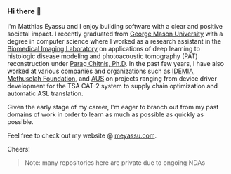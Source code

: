 ### Hi there 👋

I'm Matthias Eyassu and I enjoy building software with a clear and positive societal impact. I recently graduated from [George Mason University](https://www.gmu.edu/) with a degree in computer science where I worked as a research assistant in the [Biomedical Imaging Laboratory](https://bmil.bioengineering.gmu.edu/) on applications of deep learning to histologic disease modeling and photoacoustic tomography (PAT) reconstruction under [Parag Chitnis, Ph.D](https://www.gmu.edu/profiles/pchitnis-0). In the past few years, I have also worked at various companies and organizations such as [IDEMIA](https://www.idemia.com/), [Methuselah Foundation](https://www.mfoundation.org/), and [AUS](https://www.aus.edu/) on projects ranging from device driver development for the TSA CAT-2 system to supply chain optimization and automatic ASL translation.

Given the early stage of my career, I'm eager to branch out from my past domains of work in order to learn as much as possible as quickly as possible.

Feel free to check out my website @ [meyassu.com](https://meyassu.com/).


Cheers!

> Note: many repositories here are private due to ongoing NDAs

<!--
**meyassu/meyassu** is a ✨ _special_ ✨ repository because its `README.md` (this file) appears on your GitHub profile.

Here are some ideas to get you started:

- 🔭 I’m currently working on ...
- 🌱 I’m currently learning ...
- 👯 I’m looking to collaborate on ...
- 🤔 I’m looking for help with ...
- 💬 Ask me about ...
- 📫 How to reach me: ...
- 😄 Pronouns: ...
- ⚡ Fun fact: ...
-->
